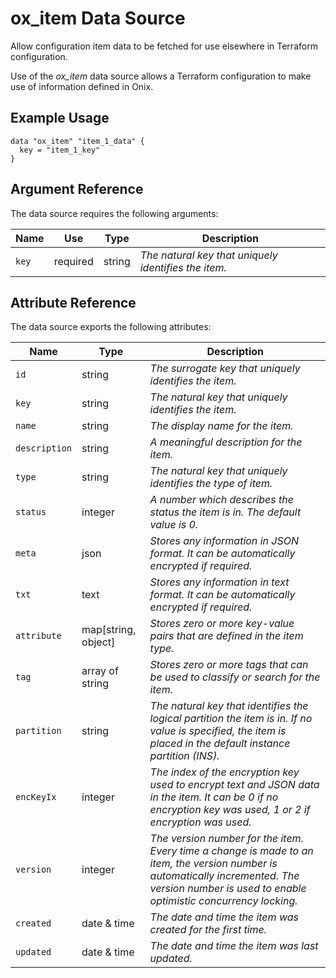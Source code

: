 # ox_item Data Source

Allow configuration item data to be fetched for use elsewhere in Terraform configuration. 

Use of the *ox_item* data source allows a Terraform configuration to make use of information defined in Onix.

## Example Usage

```hcl
data "ox_item" "item_1_data" {
  key = "item_1_key"
}
```

## Argument Reference

The data source requires the following arguments:

| Name | Use | Type |  Description |
|---|---|---|---|
| `key` | required | string | *The natural key that uniquely identifies the item.* |

## Attribute Reference

The data source exports the following attributes:

| Name | Type |  Description |
|---|---|---|
| `id` | string | *The surrogate key that uniquely identifies the item.* |
| `key` | string | *The natural key that uniquely identifies the item.* |
| `name`| string | *The display name for the item.* |
| `description`| string | *A meaningful description for the item.* |
| `type` | string | *The natural key that uniquely identifies the type of item.* |
| `status` | integer | *A number which describes the status the item is in. The default value is 0.* |
| `meta` | json | *Stores any information in JSON format. It can be automatically encrypted if required.* |
| `txt` | text | *Stores any information in text format. It can be automatically encrypted if required.* |
| `attribute` | map[string, object] | *Stores zero or more key-value pairs that are defined in the item type.* |
| `tag` | array of string | *Stores zero or more tags that can be used to classify or search for the item.* |
| `partition` | string | *The natural key that identifies the logical partition the item is in. If no value is specified, the item is placed in the default instance partition (INS).* |
| `encKeyIx` | integer | *The index of the encryption key used to encrypt text and JSON data in the item. It can be 0 if no encryption key was used, 1 or 2 if encryption was used.* |
| `version` | integer | *The version number for the item. Every time a change is made to an item, the version number is automatically incremented. The version number is used to enable optimistic concurrency locking.* |
| `created` | date & time | *The date and time the item was created for the first time.* |
| `updated` | date & time | *The date and time the item was last updated.* |
